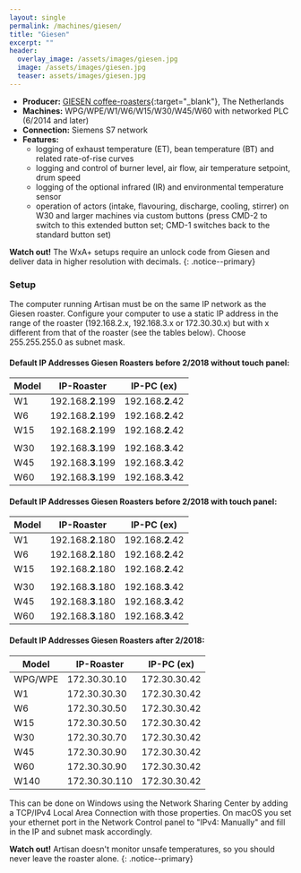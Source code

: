 ```yaml
---
layout: single
permalink: /machines/giesen/
title: "Giesen"
excerpt: ""
header:
  overlay_image: /assets/images/giesen.jpg
  image: /assets/images/giesen.jpg
  teaser: assets/images/giesen.jpg
---
```


* __Producer:__ [GIESEN coffee-roasters](http://www.giesencoffeeroasters.eu){:target="_blank"}, The Netherlands
* __Machines:__ WPG/WPE/W1/W6/W15/W30/W45/W60 with networked PLC (6/2014 and later)
* __Connection:__ Siemens S7 network
* __Features:__
  - logging of exhaust temperature (ET), bean temperature (BT) and related rate-of-rise curves
  - logging and control of burner level, air flow, air temperature setpoint, drum speed
  - logging of the optional infrared (IR) and environmental temperature sensor
  - operation of actors (intake, flavouring, discharge, cooling, stirrer) on W30 and larger machines via custom buttons (press CMD-2 to switch to this extended button set; CMD-1 switches back to the standard button set)

**Watch out!** The WxA+ setups require an unlock code from Giesen and deliver data in higher resolution with decimals.
{: .notice--primary}

### Setup

The computer running Artisan must be on the same IP network as the Giesen roaster. Configure your computer to use a static IP address in the range of the roaster (192.168.2.x, 192.168.3.x or 172.30.30.x) but with x different from that of the roaster (see the tables below). Choose 255.255.255.0 as subnet mask.

#### Default IP Addresses Giesen Roasters before 2/2018 without touch panel:

| Model | IP-Roaster        | IP-PC (ex)       |
|-------|-------------------|------------------|
| W1    | 192.168.**2**.199 | 192.168.**2**.42 |
| W6    | 192.168.**2**.199 | 192.168.**2**.42 |
| W15   | 192.168.**2**.199 | 192.168.**2**.42 |
|       |                   |                  |
| W30   | 192.168.**3**.199 | 192.168.**3**.42 |
| W45   | 192.168.**3**.199 | 192.168.**3**.42 |
| W60   | 192.168.**3**.199 | 192.168.**3**.42 |


#### Default IP Addresses Giesen Roasters before 2/2018 with touch panel:

| Model | IP-Roaster        | IP-PC (ex)       |
|-------|-------------------|------------------|
| W1    | 192.168.**2**.180 | 192.168.**2**.42 |
| W6    | 192.168.**2**.180 | 192.168.**2**.42 |
| W15   | 192.168.**2**.180 | 192.168.**2**.42 |
|       |                   |                  |
| W30   | 192.168.**3**.180 | 192.168.**3**.42 |
| W45   | 192.168.**3**.180 | 192.168.**3**.42 |
| W60   | 192.168.**3**.180 | 192.168.**3**.42 |



#### Default IP Addresses Giesen Roasters after 2/2018:

| Model   | IP-Roaster   | IP-PC (ex)   |
|---------|--------------|--------------|
| WPG/WPE | 172.30.30.10 | 172.30.30.42 |
| W1      | 172.30.30.30 | 172.30.30.42 |
| W6      | 172.30.30.50 | 172.30.30.42 |
| W15     | 172.30.30.50 | 172.30.30.42 |
| W30     | 172.30.30.70 | 172.30.30.42 |
| W45     | 172.30.30.90 | 172.30.30.42 |
| W60     | 172.30.30.90 | 172.30.30.42 |
| W140    | 172.30.30.110 | 172.30.30.42 |

 
This can be done on Windows using the Network Sharing Center by adding a TCP/IPv4 Local Area Connection with those properties. On macOS you set your ethernet port in the Network Control panel to "IPv4: Manually" and fill in the IP and subnet mask accordingly.

**Watch out!** Artisan doesn't monitor unsafe temperatures, so you should never leave the roaster alone.
{: .notice--primary}